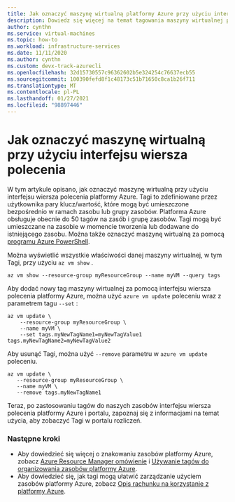 ```yaml
---
title: Jak oznaczyć maszynę wirtualną platformy Azure przy użyciu interfejsu wiersza polecenia
description: Dowiedz się więcej na temat tagowania maszyny wirtualnej przy użyciu interfejsu wiersza polecenia platformy Azure.
author: cynthn
ms.service: virtual-machines
ms.topic: how-to
ms.workload: infrastructure-services
ms.date: 11/11/2020
ms.author: cynthn
ms.custom: devx-track-azurecli
ms.openlocfilehash: 32d15730557c96362602b5e324254c76637ecb55
ms.sourcegitcommit: 100390fefd8f1c48173c51b71650c8ca1b26f711
ms.translationtype: MT
ms.contentlocale: pl-PL
ms.lasthandoff: 01/27/2021
ms.locfileid: "98897446"
---
```

# <a name="how-to-tag-a-vm-using-the-cli"></a>Jak oznaczyć maszynę wirtualną przy użyciu interfejsu wiersza polecenia

W tym artykule opisano, jak oznaczyć maszynę wirtualną przy użyciu interfejsu wiersza polecenia platformy Azure. Tagi to zdefiniowane przez użytkownika pary klucz/wartość, które mogą być umieszczone bezpośrednio w ramach zasobu lub grupy zasobów. Platforma Azure obsługuje obecnie do 50 tagów na zasób i grupę zasobów. Tagi mogą być umieszczane na zasobie w momencie tworzenia lub dodawane do istniejącego zasobu. Można także oznaczyć maszynę wirtualną za pomocą [programu Azure PowerShell](tag-powershell.md).


Można wyświetlić wszystkie właściwości danej maszyny wirtualnej, w tym Tagi, przy użyciu `az vm show` .

```azurecli-interactive
az vm show --resource-group myResourceGroup --name myVM --query tags
```

Aby dodać nowy tag maszyny wirtualnej za pomocą interfejsu wiersza polecenia platformy Azure, można użyć `azure vm update` poleceniu wraz z parametrem tagu `--set` :

```azurecli-interactive
az vm update \
    --resource-group myResourceGroup \
    --name myVM \
    --set tags.myNewTagName1=myNewTagValue1 tags.myNewTagName2=myNewTagValue2
```

Aby usunąć Tagi, można użyć `--remove` parametru w `azure vm update` poleceniu.

```azurecli-interactive
az vm update \
   --resource-group myResourceGroup \
   --name myVM \
   --remove tags.myNewTagName1
```

Teraz, po zastosowaniu tagów do naszych zasobów interfejsu wiersza polecenia platformy Azure i portalu, zapoznaj się z informacjami na temat użycia, aby zobaczyć Tagi w portalu rozliczeń.

### <a name="next-steps"></a>Następne kroki

- Aby dowiedzieć się więcej o znakowaniu zasobów platformy Azure, zobacz [Azure Resource Manager omówienie](../azure-resource-manager/management/overview.md) i [Używanie tagów do organizowania zasobów platformy Azure](../azure-resource-manager/management/tag-resources.md).
- Aby dowiedzieć się, jak tagi mogą ułatwić zarządzanie użyciem zasobów platformy Azure, zobacz [Opis rachunku na korzystanie z platformy Azure](../cost-management-billing/understand/review-individual-bill.md).
